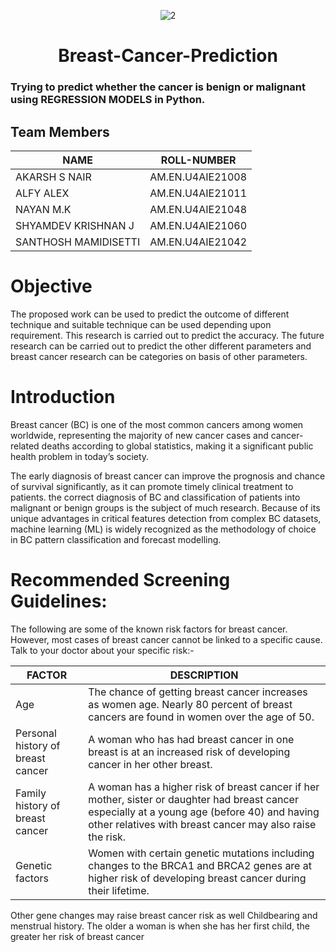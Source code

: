<div align="center">

  ![2](https://user-images.githubusercontent.com/89468615/150691139-26f2816b-b13c-43a6-95f0-8738354e225b.jpg)
  
</div>

<div align="center">
  
# Breast-Cancer-Prediction

  </div>
  
### Trying to predict  whether the  cancer is benign or malignant using  REGRESSION MODELS in Python.

## Team Members
| **NAME** | **ROLL-NUMBER** | 
| --- | --- | 
| AKARSH S NAIR |AM.EN.U4AIE21008|
| ALFY ALEX | AM.EN.U4AIE21011   |
| NAYAN M.K | AM.EN.U4AIE21048   |
| SHYAMDEV KRISHNAN J | AM.EN.U4AIE21060 |
| SANTHOSH MAMIDISETTI | AM.EN.U4AIE21042 | 

# Objective
The proposed work can be used to predict the outcome of different technique and suitable technique can be used depending upon requirement. This research is carried out to predict the accuracy. The future research can be carried out to predict the other different parameters and breast cancer research can be categories on basis of other parameters.

# Introduction
Breast cancer (BC) is one of the most common cancers among women worldwide, representing the majority of new cancer cases and cancer-related deaths according to global statistics, making it a significant public health problem in today’s society.

The early diagnosis of breast cancer can improve the prognosis and chance of survival significantly, as it can promote timely clinical treatment to patients. the correct diagnosis of BC and classification of patients into malignant or benign groups is the subject of much research. Because of its unique advantages in critical features detection from complex BC datasets, machine learning (ML) is widely recognized as the methodology of choice in BC pattern classification and forecast modelling.

# Recommended Screening Guidelines:

The following are some of the known risk factors for breast cancer. However, most cases of breast cancer cannot be linked to a specific cause. Talk to your doctor about your specific risk:-

| **FACTOR** | **DESCRIPTION** |
| --- |---|
|Age| The chance of getting breast cancer increases as women age. Nearly 80 percent of breast cancers are found in women over the age of 50.|
|Personal history of breast cancer| A woman who has had breast cancer in one breast is at an increased risk of developing cancer in her other breast.|
|Family history of breast cancer|A woman has a higher risk of breast cancer if her mother, sister or daughter had breast cancer especially at a young age (before 40) and having other relatives with breast cancer may also raise the risk.|
|Genetic factors| Women with certain genetic mutations including changes to the BRCA1 and BRCA2 genes are at higher risk of developing breast cancer during their lifetime.| 

Other gene changes may raise breast cancer risk as well Childbearing and menstrual history. 
The older a woman is when she has her first child, the greater her risk of breast cancer
